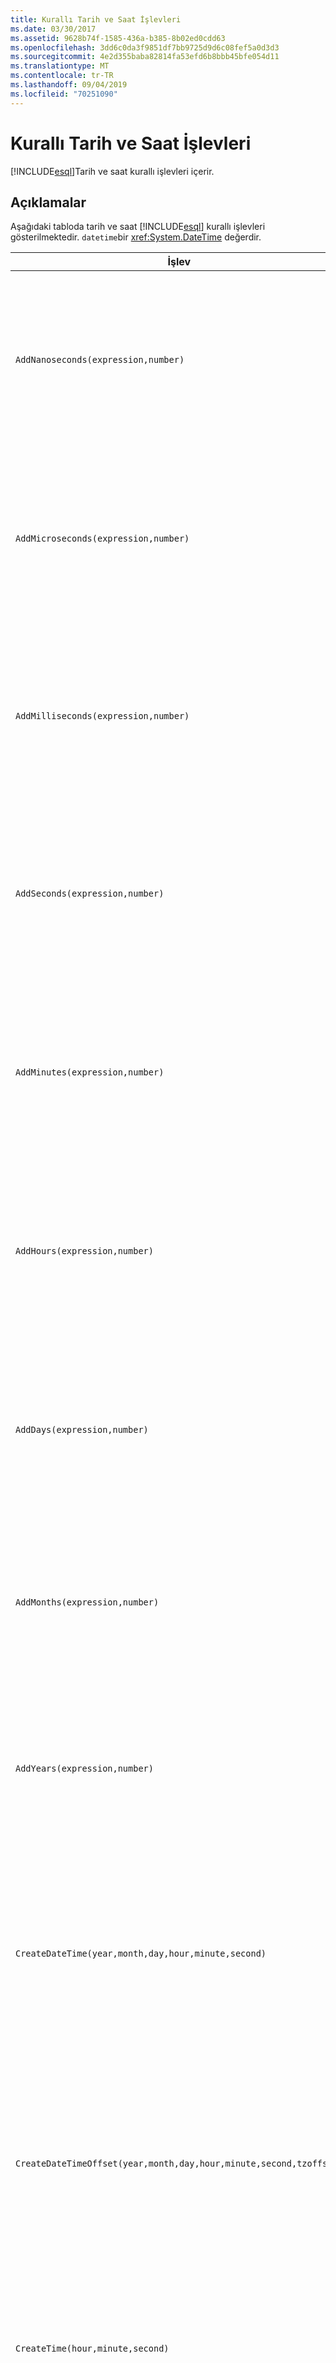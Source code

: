 ```yaml
---
title: Kurallı Tarih ve Saat İşlevleri
ms.date: 03/30/2017
ms.assetid: 9628b74f-1585-436a-b385-8b02ed0cdd63
ms.openlocfilehash: 3dd6c0da3f9851df7bb9725d9d6c08fef5a0d3d3
ms.sourcegitcommit: 4e2d355baba82814fa53efd6b8bbb45bfe054d11
ms.translationtype: MT
ms.contentlocale: tr-TR
ms.lasthandoff: 09/04/2019
ms.locfileid: "70251090"
---
```

# <a name="date-and-time-canonical-functions"></a>Kurallı Tarih ve Saat İşlevleri
[!INCLUDE[esql](../../../../../../includes/esql-md.md)]Tarih ve saat kurallı işlevleri içerir.  
  
## <a name="remarks"></a>Açıklamalar  
 Aşağıdaki tabloda tarih ve saat [!INCLUDE[esql](../../../../../../includes/esql-md.md)] kurallı işlevleri gösterilmektedir. `datetime`bir <xref:System.DateTime> değerdir.  
  
|İşlev|Açıklama|  
|--------------|-----------------|  
|`AddNanoseconds(expression,number)`|Belirtilen `number` nanosaniye düzeyini `expression`öğesine ekler.<br /><br /> **Bağımsız Değişkenler**<br /><br /> `expression`: `DateTime`, `DateTimeOffset`, veya `Time`.<br /><br /> `number`: `Int32`.<br /><br /> **Dönüş değeri**<br /><br /> Türü `expression`.|  
|`AddMicroseconds(expression,number)`|İçin belirtilen `number` mikrosaniye sayısını öğesine ekler. `expression`<br /><br /> **Bağımsız Değişkenler**<br /><br /> `expression`: `DateTime`, `DateTimeOffset`, veya `Time`.<br /><br /> `number`: `Int32`.<br /><br /> **Dönüş değeri**<br /><br /> Türü `expression`.|  
|`AddMilliseconds(expression,number)`|İçin belirtilen `number` milisaniyeyi öğesine ekler. `expression`<br /><br /> **Bağımsız Değişkenler**<br /><br /> `expression`: `DateTime`, `DateTimeOffset`, veya `Time`.<br /><br /> `number`: `Int32`.<br /><br /> **Dönüş değeri**<br /><br /> Türü `expression`.|  
|`AddSeconds(expression,number)`|Belirtilen `number` saniye sayısını `expression`öğesine ekler.<br /><br /> **Bağımsız Değişkenler**<br /><br /> `expression`: `DateTime`, `DateTimeOffset`, veya `Time`.<br /><br /> `number`: `Int32`.<br /><br /> **Dönüş değeri**<br /><br /> Türü `expression`.|  
|`AddMinutes(expression,number)`|Belirtilen `number` dakika sayısını `expression`öğesine ekler.<br /><br /> **Bağımsız Değişkenler**<br /><br /> `expression`: `DateTime`, `DateTimeOffset`, veya `Time`.<br /><br /> `number`: `Int32`.<br /><br /> **Dönüş değeri**<br /><br /> Türü `expression`.|  
|`AddHours(expression,number)`|Belirtilen `number` saat sayısını `expression`öğesine ekler.<br /><br /> **Bağımsız Değişkenler**<br /><br /> `expression`: `DateTime`, `DateTimeOffset`, veya `Time`.<br /><br /> `number`: `Int32`.<br /><br /> **Dönüş değeri**<br /><br /> Türü `expression`.|  
|`AddDays(expression,number)`|Belirtilen `number` gün sayısını `expression`öğesine ekler.<br /><br /> **Bağımsız Değişkenler**<br /><br /> `expression`: `DateTime` veya `DateTimeOffset`.<br /><br /> `number`: `Int32`.<br /><br /> **Dönüş değeri**<br /><br /> Türü `expression`.|  
|`AddMonths(expression,number)`|İçin belirtilen `number` ayları ekler. `expression`<br /><br /> **Bağımsız Değişkenler**<br /><br /> `expression`: `DateTime` veya `DateTimeOffset`.<br /><br /> `number`: `Int32`.<br /><br /> **Dönüş değeri**<br /><br /> Türü `expression`.|  
|`AddYears(expression,number)`|İçin belirtilen `number` yılları öğesine ekler. `expression`<br /><br /> **Bağımsız Değişkenler**<br /><br /> `expression`: `DateTime` veya `DateTimeOffset`.<br /><br /> `number`: `Int32`.<br /><br /> **Dönüş değeri**<br /><br /> Türü `expression`.|  
|`CreateDateTime(year,month,day,hour,minute,second)`|Sunucunun saat dilimindeki `DateTime` sunucunun geçerli tarih ve saati olarak yeni bir değer döndürür.<br /><br /> **Bağımsız Değişkenler**<br /><br /> `year`, `month`, `day`, ,`hour` :`Int16`ve . `minute` `Int32`<br /><br /> `second`: `Double`.<br /><br /> **Dönüş değeri**<br /><br /> A `DateTime`.|  
|`CreateDateTimeOffset(year,month,day,hour,minute,second,tzoffset)`|Sunucunun geçerli tarih `DateTimeOffset` ve saati olarak Eşgüdümlü Evrensel Saat (UTC) ile ilişkili olarak yeni bir değer döndürür.<br /><br /> **Bağımsız Değişkenler**<br /><br /> `year`, `month`, `day`, `hour`, `minute`, `tzoffset`: `Int32`.<br /><br /> `second`: `Double`.<br /><br /> **Dönüş değeri**<br /><br /> A `DateTimeOffset`.|  
|`CreateTime(hour,minute,second)`|Geçerli saat olarak `Time` yeni bir değer döndürür.<br /><br /> **Bağımsız Değişkenler**<br /><br /> `hour`ve `minute`: `Int32`.<br /><br /> `second`: `Double`.<br /><br /> **Dönüş değeri**<br /><br /> A `Time`.|  
|`CurrentDateTime()`|Sunucunun saat `DateTime` dilimindeki sunucunun geçerli tarih ve saati olarak bir değer döndürür.<br /><br /> **Dönüş değeri**<br /><br /> A `DateTime`.|  
|`CurrentDateTimeOffset()`|Geçerli tarih, saat ve sapmayı bir `DateTimeOffset`olarak döndürür.<br /><br /> **Dönüş değeri**<br /><br /> A `DateTimeOffset`.|  
|`CurrentUtcDateTime()`|Sunucu, <xref:System.DateTime> saat dilimindeki sunucunun geçerli tarih ve saati olarak bir değer döndürür.<br /><br /> **Dönüş değeri**<br /><br /> A `DateTime`.|  
|`Day(expression)`|1 ile 31 arasında bir `expression` `Int32` gün bölümünü döndürür.<br /><br /> **Bağımsız Değişkenler**<br /><br /> A `DateTime` ve `DateTimeOffset`.<br /><br /> **Dönüş değeri**<br /><br /> Bir `Int32`.<br /><br /> **Örnek**<br /><br /> `-- The following example returns 12.`<br /><br /> `Day(cast('03/12/1998' as DateTime))`|  
|`DayOfYear(expression)`|1 ile 366 arasında bir `expression` `Int32` gün bölümünü döndürür. Bu, artık bir yılın son günü için 366 döndürülür.<br /><br /> **Bağımsız Değişkenler**<br /><br /> `DateTime` Veya .`DateTimeOffset`<br /><br /> **Dönüş değeri**<br /><br /> Bir `Int32`.|  
|`DiffNanoseconds(startExpression,endExpression)`|`startExpression` İle`endExpression`arasında, nanosaniye cinsinden farkı döndürür.<br /><br /> **Bağımsız Değişkenler**<br /><br /> `startExpression`, `endExpression`: `DateTime`, veya`DateTimeOffset`. `Time` **Note:** `startExpression` ve`endExpression` aynı türde olmalıdır. <br /><br /> **Dönüş değeri**<br /><br /> Bir `Int32`.|  
|`DiffMilliseconds(startExpression,endExpression)`|`startExpression` Ve`endExpression`arasında milisaniye cinsinden farkı döndürür.<br /><br /> **Bağımsız Değişkenler**<br /><br /> `startExpression`, `endExpression`: `DateTime`, veya`DateTimeOffset`. `Time` **Note:** `startExpression` ve`endExpression` aynı türde olmalıdır. <br /><br /> **Dönüş değeri**<br /><br /> Bir `Int32`.|  
|`DiffMicroseconds(startExpression,endExpression)`|`startExpression` Ve`endExpression`arasında, mikrosaniye cinsinden farkı döndürür.<br /><br /> **Bağımsız Değişkenler**<br /><br /> `startExpression`, `endExpression`: `DateTime`, veya`DateTimeOffset`. `Time` **Note:** `startExpression` ve`endExpression` aynı türde olmalıdır. <br /><br /> **Dönüş değeri**<br /><br /> Bir `Int32`.|  
|`DiffSeconds(startExpression,endExpression)`|`startExpression` Ve`endExpression`arasındaki farkı saniye cinsinden döndürür.<br /><br /> **Bağımsız Değişkenler**<br /><br /> `startExpression`, `endExpression`: `DateTime`, veya`DateTimeOffset`. `Time` **Note:** `startExpression` ve`endExpression` aynı türde olmalıdır. <br /><br /> **Dönüş değeri**<br /><br /> Bir `Int32`.|  
|`DiffMinutes(startExpression,endExpression)`|`startExpression` Ve`endExpression`arasındaki farkı dakika cinsinden döndürür.<br /><br /> **Bağımsız Değişkenler**<br /><br /> `startExpression`, `endExpression`: `DateTime`, veya`DateTimeOffset`. `Time` **Note:** `startExpression` ve`endExpression` aynı türde olmalıdır. <br /><br /> **Dönüş değeri**<br /><br /> Bir `Int32`.|  
|`DiffHours(startExpression,endExpression)`|`startExpression` Ve`endExpression`arasında, saat cinsinden farkı döndürür.<br /><br /> **Bağımsız Değişkenler**<br /><br /> `startExpression`, `endExpression`: `DateTime`, veya`DateTimeOffset`. `Time` **Note:** `startExpression` ve`endExpression` aynı türde olmalıdır. <br /><br /> **Dönüş değeri**<br /><br /> Bir `Int32`.|  
|`DiffDays(startExpression,endExpression)`|`startExpression` Ve`endExpression`arasında, gün cinsinden farkı döndürür.<br /><br /> **Bağımsız Değişkenler**<br /><br /> `startExpression`, `endExpression`: `DateTime` veya .`DateTimeOffset` **Note:** `startExpression` ve`endExpression` aynı türde olmalıdır. <br /><br /> **Dönüş değeri**<br /><br /> Bir `Int32`.|  
|`DiffMonths(startExpression,endExpression)`|`startExpression` Ve`endExpression`arasında, ay cinsinden farkı döndürür.<br /><br /> **Bağımsız Değişkenler**<br /><br /> `startExpression`, `endExpression`: `DateTime` veya .`DateTimeOffset` **Note:** `startExpression` ve`endExpression` aynı türde olmalıdır. <br /><br /> **Dönüş değeri**<br /><br /> Bir `Int32`.|  
|`DiffYears(startExpression,endExpression)`|`startExpression` Ve`endExpression`arasında, yıl cinsinden farkı döndürür.<br /><br /> **Bağımsız Değişkenler**<br /><br /> `startExpression`, `endExpression`: `DateTime` veya .`DateTimeOffset` **Note:** `startExpression` ve`endExpression` aynı türde olmalıdır. <br /><br /> **Dönüş değeri**<br /><br /> Bir `Int32`.|  
|`GetTotalOffsetMinutes(datetimeoffset)`|GMT 'den öteye kaydırılacağı dakika `datetimeoffset` sayısını döndürür. Bu genellikle + 780 ile-780 (+ veya-13 saat) arasında olur. **Not:**  Bu işlev yalnızca SQL Server 2008 ' de desteklenir. <br /><br /> **Bağımsız Değişkenler**<br /><br /> A `DateTimeOffset`.<br /><br /> **Dönüş değeri**<br /><br /> Bir `Int32`.|  
|`Hour(expression)`|0 ile 23 arasında bir `expression` `Int32` saat bölümünü döndürür.<br /><br /> **Bağımsız Değişkenler**<br /><br /> A `DateTime, Time` ve `DateTimeOffset`.<br /><br /> **Örnek**<br /><br /> `-- The following example returns 22.`<br /><br /> `Hour(cast('22:35:5' as DateTime))`|  
|`Millisecond(expression)`|0 ile 999 arasında bir `expression` `Int32` milisaniye bölümünü döndürür.<br /><br /> **Bağımsız Değişkenler**<br /><br /> A `DateTime, Time` ve `DateTimeOffset`.<br /><br /> **Dönüş değeri**<br /><br /> Bir `Int32`.|  
|`Minute(expression)`|0 ile 59 arasında bir `expression` `Int32` dakika bölümünü döndürür.<br /><br /> **Bağımsız Değişkenler**<br /><br /> `DateTime, Time` Veya .`DateTimeOffset`<br /><br /> **Dönüş değeri**<br /><br /> Bir `Int32`.<br /><br /> **Örnek**<br /><br /> `-- The following example returns 35`<br /><br /> `Minute(cast('22:35:5' as DateTime))`|  
|`Month(expression)`|1 ile 12 arasında bir `expression` `Int32` ay bölümünü döndürür.<br /><br /> **Bağımsız Değişkenler**<br /><br /> `DateTime` Veya .`DateTimeOffset`<br /><br /> **Dönüş değeri**<br /><br /> Bir `Int32`.<br /><br /> **Örnek**<br /><br /> `-- The following example returns 3.`<br /><br /> `Month(cast('03/12/1998' as DateTime))`|  
|`Second(expression)`|0 ile 59 `Int32` arasında saniye `expression` kısmını döndürür.<br /><br /> **Bağımsız Değişkenler**<br /><br /> A `DateTime, Time` ve `DateTimeOffset`.<br /><br /> **Dönüş değeri**<br /><br /> Bir `Int32`.<br /><br /> **Örnek**<br /><br /> `-- The following example returns 5`<br /><br /> `Second(cast('22:35:5' as DateTime))`|  
|`TruncateTime(expression)`|`expression`Zaman değerleri kesilme ile değerini döndürür.<br /><br /> **Bağımsız Değişkenler**<br /><br /> `DateTime` Veya .`DateTimeOffset`<br /><br /> **Dönüş değeri**<br /><br /> Türü `expression`.|  
|`Year(expression)`|' Nin `expression` `Int32` yıl`YYYY`kısmını döndürür.<br /><br /> **Bağımsız Değişkenler**<br /><br /> A `DateTime` ve `DateTimeOffset`.<br /><br /> **Dönüş değeri**<br /><br /> Bir `Int32`.<br /><br /> **Örnek**<br /><br /> `-- The following example returns 1998.`<br /><br /> `Year(cast('03/12/1998' as DateTime))`|  
  
 Bu işlevler, verilen `null` `null` giriş durumunda döndürülür.  
  
 Eşdeğer işlevsellik, Microsoft SQL Istemci tarafından yönetilen sağlayıcıda bulunur. Daha fazla bilgi için bkz. [Entity Framework işlevleri Için SqlClient](../sqlclient-for-ef-functions.md).  
  
## <a name="see-also"></a>Ayrıca bkz.

- [Kurallı İşlevler](canonical-functions.md)
